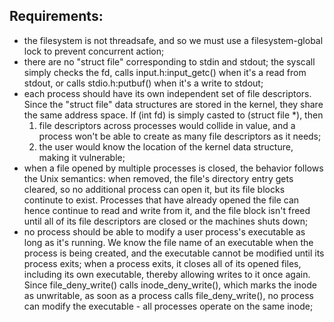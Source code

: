 ## Requirements:

- the filesystem is not threadsafe, and so we must use a filesystem-global lock to prevent concurrent action;  
- there are no "struct file" corresponding to stdin and stdout; the syscall simply checks the fd, calls input.h:input_getc() when it's a read from stdout, or calls stdio.h:putbuf() when it's a write to stdout;
- each process should have its own independent set of file descriptors. Since the "struct file" data structures are stored in the kernel, they share the same address space. If (int fd) is simply casted to (struct file *), then
  1. file descriptors across processes would collide in value, and a process won't be able to create as many file descriptors as it needs;  
  2. the user would know the location of the kernel data structure, making it vulnerable;  
- when a file opened by multiple processes is closed, the behavior follows the Unix semantics: when removed, the file's directory entry gets cleared, so no additional process can open it, but its file blocks continute to exist. Processes that have already opened the file can hence continue to read and write from it, and the file block isn't freed until all of its file descriptors are closed or the machines shuts down;  
- no process should be able to modify a user process's executable as long as it's running. We know the file name of an executable when the process is being created, and the executable cannot be modified until its process exits; when a process exits, it closes all of its opened files, including its own executable, thereby allowing writes to it once again. Since file_deny_write() calls inode_deny_write(), which marks the inode as unwritable, as soon as a process calls file_deny_write(), no process can modify the executable - all processes operate on the same inode;  
